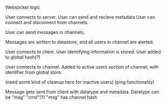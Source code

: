 
Websocket logic

User connects to server.
User can send and recieve metadata
User can connect and disconnect from channels. 

User can send messages in channels. 

Messages are written to datastore, and all users in channel are alerted.

User connects to client. User identifying information is stored. 
User added to global hash(?)

User connects to channel. Added to active users section of channel, with identifier from global store.

(need some kind of cleanup here for inactive users) (ping functionality)

 Message gets sent from client with datatype and metadata. 
Datatype can be "msg" "cmd"(?)
"msg" has channel hash 
